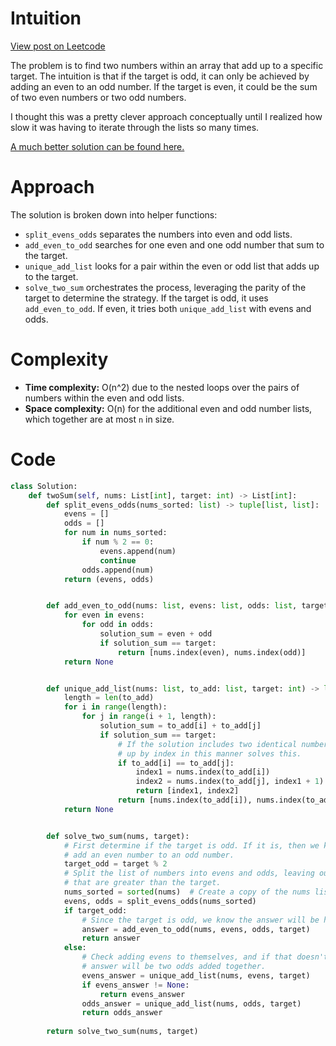 # Intuition

[View post on Leetcode](https://leetcode.com/problems/two-sum/solutions/4263472/two-clever-for-my-own-good-o-n-solution/)

The problem is to find two numbers within an array that add up to a specific target. The intuition is that if the target is odd, it can only be achieved by adding an even to an odd number. If the target is even, it could be the sum of two even numbers or two odd numbers.

I thought this was a pretty clever approach conceptually until I realized how slow it was having to iterate through the lists so many times.

[A much better solution can be found here.](https://leetcode.com/problems/two-sum/solutions/4014830/easy-python-solution-with-explanation/)

# Approach
The solution is broken down into helper functions:
- `split_evens_odds` separates the numbers into even and odd lists.
- `add_even_to_odd` searches for one even and one odd number that sum to the target.
- `unique_add_list` looks for a pair within the even or odd list that adds up to the target.
- `solve_two_sum` orchestrates the process, leveraging the parity of the target to determine the strategy.
If the target is odd, it uses `add_even_to_odd`. If even, it tries both `unique_add_list` with evens and odds.

# Complexity
- **Time complexity:** O(n^2) due to the nested loops over the pairs of numbers within the even and odd lists.
- **Space complexity:** O(n) for the additional even and odd number lists, which together are at most `n` in size.

# Code

```python
class Solution:
    def twoSum(self, nums: List[int], target: int) -> List[int]:
        def split_evens_odds(nums_sorted: list) -> tuple[list, list]:
            evens = []
            odds = []
            for num in nums_sorted:
                if num % 2 == 0:
                    evens.append(num)
                    continue
                odds.append(num)
            return (evens, odds)


        def add_even_to_odd(nums: list, evens: list, odds: list, target: int) -> list | None:
            for even in evens:
                for odd in odds:
                    solution_sum = even + odd
                    if solution_sum == target:
                        return [nums.index(even), nums.index(odd)]
            return None


        def unique_add_list(nums: list, to_add: list, target: int) -> list | None:
            length = len(to_add)
            for i in range(length):
                for j in range(i + 1, length):
                    solution_sum = to_add[i] + to_add[j]
                    if solution_sum == target:
                        # If the solution includes two identical numbers, looking them
                        # up by index in this manner solves this.
                        if to_add[i] == to_add[j]:
                            index1 = nums.index(to_add[i])
                            index2 = nums.index(to_add[j], index1 + 1)
                            return [index1, index2]
                        return [nums.index(to_add[i]), nums.index(to_add[j])]
            return None


        def solve_two_sum(nums, target):
            # First determine if the target is odd. If it is, then we know we need to
            # add an even number to an odd number.
            target_odd = target % 2
            # Split the list of numbers into evens and odds, leaving out any numbers
            # that are greater than the target.
            nums_sorted = sorted(nums)  # Create a copy of the nums list sorted
            evens, odds = split_evens_odds(nums_sorted)
            if target_odd:
                # Since the target is odd, we know the answer will be here.
                answer = add_even_to_odd(nums, evens, odds, target)
                return answer
            else:
                # Check adding evens to themselves, and if that doesn't work, then
                # answer will be two odds added together.
                evens_answer = unique_add_list(nums, evens, target)
                if evens_answer != None:
                    return evens_answer
                odds_answer = unique_add_list(nums, odds, target)
                return odds_answer
        
        return solve_two_sum(nums, target)
```
